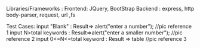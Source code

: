Libraries/Frameworks : 
Frontend: JQuery, BootStrap
Backend : express, http body-parser, request, url ,fs

Test Cases: 
input "Blank"  : Result=> alert("enter a number"); //pic reference 1 
input N>total keywords : Result=>alert("enter a smaller number"); //pic reference 2
input 0<=N<=total keyword : Result => table //pic reference 3
